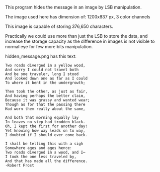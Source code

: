 This program hides the message in an image by LSB manipulation.

The image used here has dimension of: 1200x837 px, 3 color channels

This image is capable of storing 376,650 characters.

Practically we could use more than just the LSB to store the data, and increase the storage capacity as the difference in images is not visible to normal eye for few more bits manipulation.

hidden_message.png has this text:

```
Two roads diverged in a yellow wood,
And sorry I could not travel both
And be one traveler, long I stood
And looked down one as far as I could
To where it bent in the undergrowth;

Then took the other, as just as fair,
And having perhaps the better claim,
Because it was grassy and wanted wear;
Though as for that the passing there
Had worn them really about the same,

And both that morning equally lay
In leaves no step had trodden black.
Oh, I kept the first for another day!
Yet knowing how way leads on to way,
I doubted if I should ever come back.

I shall be telling this with a sigh
Somewhere ages and ages hence:
Two roads diverged in a wood, and I—
I took the one less traveled by,
And that has made all the difference.
-Robert Frost
```
